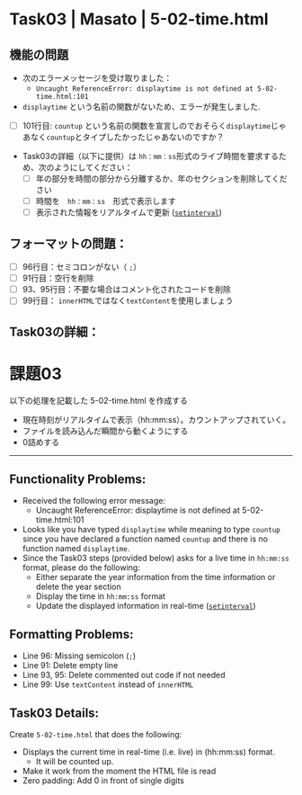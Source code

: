 # Task03 | Masato | 5-02-time.html

## 機能の問題
* 次のエラーメッセージを受け取りました：
  * `Uncaught ReferenceError: displaytime is not defined at 5-02-time.html:101`
* `displaytime` という名前の関数がないため、エラーが発生しました.
* [ ] 101行目: `countup` という名前の関数を宣言しのでおそらく`displaytime`じゃあなく`countup`とタイプしたかったじゃあないのですか？
* Task03の詳細（以下に提供）は `hh：mm：ss`形式のライブ時間を要求するため、次のようにしてください：
  * [ ] 年の部分を時間の部分から分離するか、年のセクションを削除してください
  * [ ] 時間を　`hh：mm：ss`　形式で表示します
  * [ ] 表示された情報をリアルタイムで更新 ([`setinterval`](https://ja.javascript.info/settimeout-setinterval))

## フォーマットの問題：
* [ ] 96行目：セミコロンがない（ `;`）
* [ ] 91行目：空行を削除
* [ ] 93、95行目：不要な場合はコメント化されたコードを削除
* [ ] 99行目： `innerHTML`ではなく`textContent`を使用しましょう

## Task03の詳細：
# 課題03
以下の処理を記載した 5-02-time.html を作成する
* 現在時刻がリアルタイムで表示（hh:mm:ss）。カウントアップされていく。
* ファイルを読み込んだ瞬間から動くようにする
* 0詰めする

---

## Functionality Problems:
* Received the following error message:
  * Uncaught ReferenceError: displaytime is not defined at 5-02-time.html:101
* Looks like you have typed `displaytime` while meaning to type `countup` since you have declared a function named `countup` and there is no function named `displaytime`.
* Since the Task03 steps (provided below) asks for a live time in `hh:mm:ss` format, please do the following:
  * Either separate the year information from the time information or delete the year section
  * Display the time in `hh:mm:ss` format
  * Update the displayed information in real-time ([`setinterval`](https://javascript.info/settimeout-setinterval))

## Formatting Problems:
* Line 96: Missing semicolon (`;`)
* Line 91: Delete empty line
* Line 93, 95: Delete commented out code if not needed
* Line 99: Use `textContent` instead of `innerHTML`

## Task03 Details:
Create `5-02-time.html` that does the following:
* Displays the current time in real-time (i.e. live) in (hh:mm:ss) format.
  * It will be counted up.
* Make it work from the moment the HTML file is read
* Zero padding: Add 0 in front of single digits
